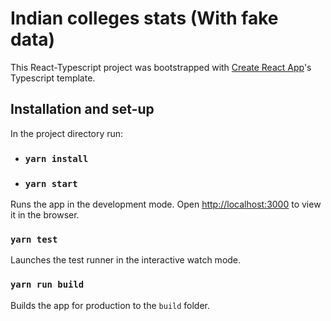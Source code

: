 # Indian colleges stats (With fake data)

This React-Typescript project was bootstrapped with [Create React App](https://github.com/facebook/create-react-app)'s Typescript template.

## Installation and set-up

In the project directory run:

* ### `yarn install`
* ### `yarn start`

Runs the app in the development mode.
Open [http://localhost:3000](http://localhost:3000) to view it in the browser.

### `yarn test`

Launches the test runner in the interactive watch mode.

### `yarn run build`

Builds the app for production to the `build` folder.
